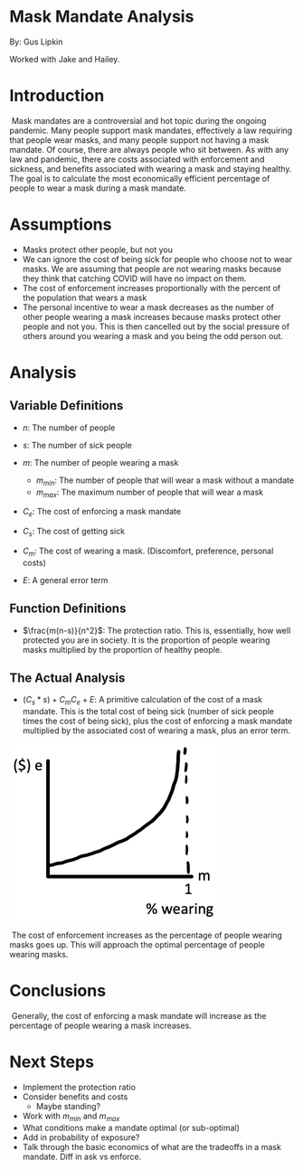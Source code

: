 # Mask Mandate Analysis

By: Gus Lipkin

Worked with Jake and Hailey.

# Introduction

​	Mask mandates are a controversial and hot topic during the ongoing pandemic. Many people support mask mandates, effectively a law requiring that people wear masks, and many people support not having a mask mandate. Of course, there are always people who sit between. As with any law and pandemic, there are costs associated with enforcement and sickness, and benefits associated with wearing a mask and staying healthy. The goal is to calculate the most economically efficient percentage of people to wear a mask during a mask mandate.

# Assumptions

- Masks protect other people, but not you
- We can ignore the cost of being sick for people who choose not to wear masks. We are assuming that people are not wearing masks because they think that catching COVID will have no impact on them.
- The cost of enforcement increases proportionally with the percent of the population that wears a mask
- The personal incentive to wear a mask decreases as the number of other people wearing a mask increases because masks protect other people and not you. This is then cancelled out by the social pressure of others around you wearing a mask and you being the odd person out.

# Analysis

## Variable Definitions

- $n$: The number of people

- $s$: The number of sick people

- $m$: The number of people wearing a mask
  - $m_{min}$: The number of people that will wear a mask without a mandate
  - $m_{max}$: The maximum number of people that will wear a mask
- $C_e$: The cost of enforcing a mask mandate
- $C_s$: The cost of getting sick
- $C_m$: The cost of wearing a mask. (Discomfort, preference, personal costs)
- $E$: A general error term

## Function Definitions

- $\frac{m(n-s)}{n^2}$: The protection ratio. This is, essentially, how well protected you are in society. It is the proportion of people wearing masks multiplied by the proportion of healthy people.

## The Actual Analysis

- $(C_s*s)+C_mC_e+E$: A primitive calculation of the cost of a mask mandate. This is the total cost of being sick (number of sick people times the cost of being sick), plus the cost of enforcing a mask mandate multiplied by the associated cost of wearing a mask, plus an error term.

<img src="Mask Mandate Analysis.assets/Screen Shot 2021-09-09 at 9.01.35 PM.png" alt="Screen Shot 2021-09-09 at 9.01.35 PM" style="zoom:50%;" />

​	The cost of enforcement increases as the percentage of people wearing masks goes up. This will approach the optimal percentage of people wearing masks. 

# Conclusions

​	Generally, the cost of enforcing a mask mandate will increase as the percentage of people wearing a mask increases.

# Next Steps

- Implement the protection ratio
- Consider benefits and costs
  - Maybe standing?
- Work with $m_{min}$ and $m_{max}$
- What conditions make a mandate optimal (or sub-optimal)
- Add in probability of exposure?
- Talk through the basic economics of what are the tradeoffs in a mask mandate. Diff in ask vs enforce.